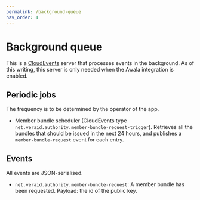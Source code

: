 ```yaml
---
permalink: /background-queue
nav_order: 4
---
```

# Background queue

This is a [CloudEvents](https://cloudevents.io) server that processes events in the background. As of this writing, this server is only needed when the Awala integration is enabled.

## Periodic jobs

The frequency is to be determined by the operator of the app.

- Member bundle scheduler (CloudEvents type `net.veraid.authority.member-bundle-request-trigger`). Retrieves all the bundles that should be issued in the next 24 hours, and publishes a `member-bundle-request` event for each entry.

## Events

All events are JSON-serialised.

- `net.veraid.authority.member-bundle-request`: A member bundle has been requested. Payload: the id of the public key.
